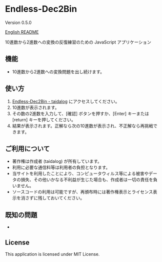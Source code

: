 # Endless-Dec2Bin

Version 0.5.0

[English README](README.md)

10進数から2進数への変換の反復練習のための JavaScript アプリケーション

## 機能

- 10進数から2進数への変換問題を出し続けます。


## 使い方

1. [Endless-Dec2Bin - taidalog](http://taidalog.html.xdomain.jp/endless-dec2bin/) にアクセスしてください。
1. 10進数が表示されます。
1. その数の2進数を入力して、[確認] ボタンを押すか、[Enter] キーまたは [return] キーを押してください。
1. 結果が表示されます。正解なら次の10進数が表示され、不正解なら再挑戦できます。


## ご利用について

- 著作権は作成者 (taidalog) が所有しています。
- 利用に必要な通信料等は利用者の負担となります。
- 当サイトを利用したことにより、コンピュータウィルス等による被害やデータの損失、その他いかなる不利益が生じた場合も、作成者は一切の責任を負いません。
- ソースコードの利用は可能ですが、再頒布時には著作権表示とライセンス表示を消さずに残しておいてください。


## 既知の問題

- 


## License

This application is licensed under MIT License.
